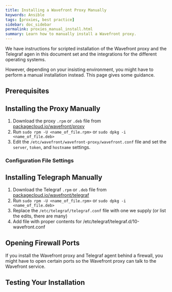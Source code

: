 ```yaml
---
title: Installing a Wavefront Proxy Manually
keywords: Ansible
tags: [proxies, best practice]
sidebar: doc_sidebar
permalink: proxies_manual_install.html
summary: Learn how to manually install a Wavefront proxy.
---
```

We have instructions for scripted installation of the Wavefront proxy and the Telegraf agen in this document set and the integrations for the different operating systems.

However, depending on your insisting environment, you might have to perform a manual installation instead. This page gives some guidance.

## Prerequisites

<!---From Mike E:
Need a pre-requisites section - for example the version of Java needed to be installed, which environmental variables need to be set and how.

Example: Before RHEL7 users install the Wavefront RPM, they should run: (Our install expects to find Java in a specific location defined in a environmental verable)

yum install java-1.8.0-openjdk
echo "PROXY_JAVA_HOME=/usr/lib/jvm/java-1.8.0-openjdk-1.8.0.181-3.b13.el7_5.x86_64/jre/" > /etc/sysconfig/wavefront-proxy--->

## Installing the Proxy Manually

1. Download the proxy `.rpm` or `.deb` file from [packagecloud.io/wavefront/proxy](packagecloud.io/wavefront/proxy)
2. Run `sudo rpm -U <name_of_file.rpm>` or `sudo dpkg -i <name_of_file.deb>`
3. Edit the `/etc/wavefront/wavefront-proxy/wavefront.conf` file and set the `server`, `token`, and `hostname` settings.


### Configuration File Settings

<!---Need a section to either proved example config files or how to modify these config files. In a manual install the files are very different from the ones our installation script modifies; I supplied my customer ones to replace the the one from the manual installation. File include: wavefront.conf, telegraf.conf, 10-wavefront.conf and the add on for vSphere [output] for telegraf in telegraf.d.--->


## Installing Telegraph Manually

1. Download the Telegraf `.rpm` or `.deb` file from [packagecloud.io/wavefront/telegraf](packagecloud.io/wavefront/telegraf)
2. Run `sudo rpm -U <name_of_file.rpm>` or `sudo dpkg -i <name_of_file.deb>`
3. Replace the `/etc/telegraf/telegraf.conf` file with one we supply (or list the edits, there are many)
4. Add file with proper contents for /etc/telegraf/telegraf.d/10-wavefront.conf

## Opening Firewall Ports

If you install the Wavefront proxy and Telegraf agent behind a firewall, you might have to open certain ports so the Wavefront proxy can talk to the Wavefront service.

<!---Kubernetes: We're also going to need a section for each of the Kubernetes versions we support highlighting how/what they are different from the standard Proxy installation.--->

## Testing Your Installation

<!---Need a way to positively test if the connectivity for the WF proxy server is working other than checking the instance. An example of this would be; curl https://longboard.wavefront.com - then explain a positive response from our service would look like.--->
